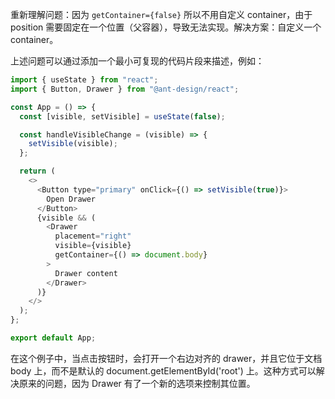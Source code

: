 重新理解问题：因为 `getContainer={false}` 所以不用自定义 container，由于 position 需要固定在一个位置（父容器），导致无法实现。解决方案：自定义一个 container。

上述问题可以通过添加一个最小可复现的代码片段来描述，例如：

```javascript
import { useState } from "react";
import { Button, Drawer } from "@ant-design/react";

const App = () => {
  const [visible, setVisible] = useState(false);

  const handleVisibleChange = (visible) => {
    setVisible(visible);
  };

  return (
    <>
      <Button type="primary" onClick={() => setVisible(true)}>
        Open Drawer
      </Button>
      {visible && (
        <Drawer
          placement="right"
          visible={visible}
          getContainer={() => document.body}
        >
          Drawer content
        </Drawer>
      )}
    </>
  );
};

export default App;
```

在这个例子中，当点击按钮时，会打开一个右边对齐的 drawer，并且它位于文档 body 上，而不是默认的 document.getElementById('root') 上。这种方式可以解决原来的问题，因为 Drawer 有了一个新的选项来控制其位置。
